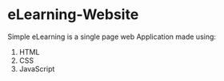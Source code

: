 # eLearning-Website
Simple eLearning is a single page web Application made using: 
  1. HTML
  2. CSS
  3. JavaScript
